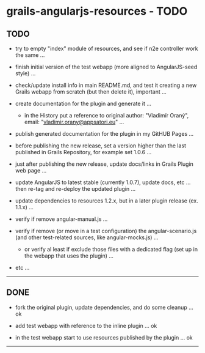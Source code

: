 grails-angularjs-resources - TODO
=================================

TODO
----

- try to empty "index" module of resources, and see if n2e controller work the same ...

- finish initial version of the test webapp (more aligned to AngularJS-seed style) ...
- check/update install info in main README.md, and test it creating a new Grails webapp from scratch (but then delete it), important ...

- create documentation for the plugin and generate it ...
	- in the History put a reference to original author: "Vladimír Oraný", email: "vladimir.orany@appsatori.eu" ...
- publish generated documentation for the plugin in my GitHUB Pages ...

- before publishing the new release, set a version higher than the last published in Grails Repository, for example set 1.0.6 ...
- just after publishing the new release, update docs/links in Grails Plugin web page ...

- update AngularJS to latest stable (currently 1.0.7), update docs, etc ... then re-tag and re-deploy the updated plugin ...


- update dependencies to resources 1.2.x, but in a later plugin release (ex. 1.1.x) ...

- verify if remove angular-manual.js ...
- verify if remove (or move in a test configuration) the angular-scenario.js (and other test-related sources, like angular-mocks.js) ...
	- or verify al least if exclude those files with a dedicated flag (set up in the webapp that uses the plugin) ...


- etc ...

---------------


DONE
----

- fork the original plugin, update dependencies, and do some cleanup ... ok
- add test webapp with reference to the inline plugin ... ok

- in the test webapp start to use resources published by the plugin ... ok


---------------
